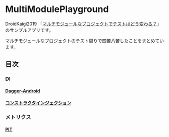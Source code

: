 # MultiModulePlayground

DroidKaigi2019 「[マルチモジュールなプロジェクトでテストはどう変わる？](https://droidkaigi.jp/2019/timetable/70713)」のサンプルアプリです。

マルチモジュールなプロジェクトのテスト周りで四苦八苦したことをまとめています。

## 目次


### DI
 
#### [Dagger-Android](./dagger/README.md)
#### [コンストラクタインジェクション](./constructor/README.md)


### メトリクス

#### [PIT](./doc/PIT.md)